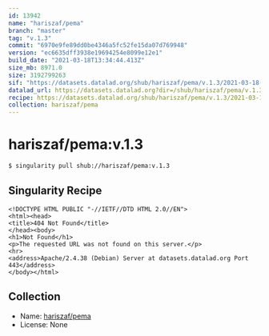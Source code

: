 ```yaml
---
id: 13942
name: "hariszaf/pema"
branch: "master"
tag: "v.1.3"
commit: "6970e9fe89dd0be4346a5fc52fe15da07d769948"
version: "ec6635dff3938e19694254e8099e12e1"
build_date: "2021-03-18T13:34:44.413Z"
size_mb: 8971.0
size: 3192799263
sif: "https://datasets.datalad.org/shub/hariszaf/pema/v.1.3/2021-03-18-6970e9fe-ec6635df/ec6635dff3938e19694254e8099e12e1.sif"
datalad_url: https://datasets.datalad.org?dir=/shub/hariszaf/pema/v.1.3/2021-03-18-6970e9fe-ec6635df/
recipe: https://datasets.datalad.org/shub/hariszaf/pema/v.1.3/2021-03-18-6970e9fe-ec6635df/Singularity
collection: hariszaf/pema
---
```


# hariszaf/pema:v.1.3

```bash
$ singularity pull shub://hariszaf/pema:v.1.3
```

## Singularity Recipe

```singularity
<!DOCTYPE HTML PUBLIC "-//IETF//DTD HTML 2.0//EN">
<html><head>
<title>404 Not Found</title>
</head><body>
<h1>Not Found</h1>
<p>The requested URL was not found on this server.</p>
<hr>
<address>Apache/2.4.38 (Debian) Server at datasets.datalad.org Port 443</address>
</body></html>
```

## Collection

 - Name: [hariszaf/pema](https://github.com/hariszaf/pema)
 - License: None

